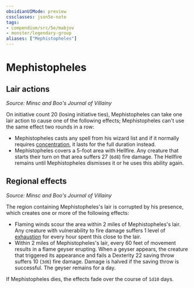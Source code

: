 ```yaml
---
obsidianUIMode: preview
cssclasses: json5e-note
tags:
- compendium/src/5e/mabjov
- monster/legendary-group
aliases: ["Mephistopheles"]
---
```

# Mephistopheles

## Lair actions
_Source: Minsc and Boo's Journal of Villainy_

On initiative count 20 (losing initiative ties), Mephistopheles can take one lair action to cause one of the following effects; Mephistopheles can't use the same effect two rounds in a row:

- Mephistopheles casts any spell from his wizard list and if it normally requires [concentration](/Systems/5e/rules/conditions.md#concentration), it lasts for the full duration instead.  
- Mephistopheles covers a 5-foot area with Hellfire. Any creature that starts their turn on that area suffers 27 (`6d8`) fire damage. The Hellfire remains until Mephistopheles dismisses it or he uses this ability again.  

## Regional effects
_Source: Minsc and Boo's Journal of Villainy_

The region containing Mephistopheles's lair is corrupted by his presence, which creates one or more of the following effects:

- Flaming winds scour the area within 2 miles of Mephistopheles's lair. Any creature with vulnerability to fire damage suffers 1 level of [exhaustion](/Systems/5e/rules/conditions.md#exhaustion) for every hour spent this close to the lair.  
- Within 2 miles of Mephistopheles's lair, every 60 feet of movement results in a flame geyser erupting. When a geyser appears, the creature that triggered its appearance and fails a Dexterity 22 saving throw suffers 10 (`3d6`) fire damage. Damage is halved if the saving throw is successful. The geyser remains for a day.  

If Mephistopheles dies, the effects fade over the course of `1d10` days.
